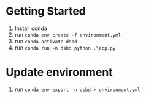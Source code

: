 # Getting Started
1. Install conda
2. run `conda env create -f environment.yml`
3. run `conda activate dsbd`
4. run `conda run -n dsbd python .\app.py`

# Update environment
1. run `conda env export -n dsbd > environment.yml`